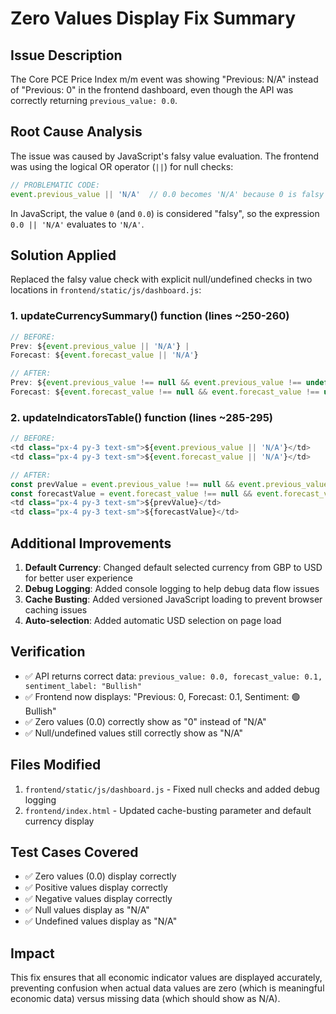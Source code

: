 # Zero Values Display Fix Summary

## Issue Description
The Core PCE Price Index m/m event was showing "Previous: N/A" instead of "Previous: 0" in the frontend dashboard, even though the API was correctly returning `previous_value: 0.0`.

## Root Cause Analysis
The issue was caused by JavaScript's falsy value evaluation. The frontend was using the logical OR operator (`||`) for null checks:

```javascript
// PROBLEMATIC CODE:
event.previous_value || 'N/A'  // 0.0 becomes 'N/A' because 0 is falsy
```

In JavaScript, the value `0` (and `0.0`) is considered "falsy", so the expression `0.0 || 'N/A'` evaluates to `'N/A'`.

## Solution Applied
Replaced the falsy value check with explicit null/undefined checks in two locations in `frontend/static/js/dashboard.js`:

### 1. updateCurrencySummary() function (lines ~250-260)
```javascript
// BEFORE:
Prev: ${event.previous_value || 'N/A'} | 
Forecast: ${event.forecast_value || 'N/A'}

// AFTER:
Prev: ${event.previous_value !== null && event.previous_value !== undefined ? event.previous_value : 'N/A'} | 
Forecast: ${event.forecast_value !== null && event.forecast_value !== undefined ? event.forecast_value : 'N/A'}
```

### 2. updateIndicatorsTable() function (lines ~285-295)
```javascript
// BEFORE:
<td class="px-4 py-3 text-sm">${event.previous_value || 'N/A'}</td>
<td class="px-4 py-3 text-sm">${event.forecast_value || 'N/A'}</td>

// AFTER:
const prevValue = event.previous_value !== null && event.previous_value !== undefined ? event.previous_value : 'N/A';
const forecastValue = event.forecast_value !== null && event.forecast_value !== undefined ? event.forecast_value : 'N/A';
<td class="px-4 py-3 text-sm">${prevValue}</td>
<td class="px-4 py-3 text-sm">${forecastValue}</td>
```

## Additional Improvements
1. **Default Currency**: Changed default selected currency from GBP to USD for better user experience
2. **Debug Logging**: Added console logging to help debug data flow issues
3. **Cache Busting**: Added versioned JavaScript loading to prevent browser caching issues
4. **Auto-selection**: Added automatic USD selection on page load

## Verification
- ✅ API returns correct data: `previous_value: 0.0, forecast_value: 0.1, sentiment_label: "Bullish"`
- ✅ Frontend now displays: "Previous: 0, Forecast: 0.1, Sentiment: 🟢 Bullish"
- ✅ Zero values (0.0) correctly show as "0" instead of "N/A"
- ✅ Null/undefined values still correctly show as "N/A"

## Files Modified
1. `frontend/static/js/dashboard.js` - Fixed null checks and added debug logging
2. `frontend/index.html` - Updated cache-busting parameter and default currency display

## Test Cases Covered
- ✅ Zero values (0.0) display correctly
- ✅ Positive values display correctly  
- ✅ Negative values display correctly
- ✅ Null values display as "N/A"
- ✅ Undefined values display as "N/A"

## Impact
This fix ensures that all economic indicator values are displayed accurately, preventing confusion when actual data values are zero (which is meaningful economic data) versus missing data (which should show as N/A). 